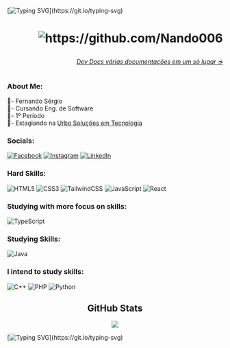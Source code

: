 [![Typing SVG](https://readme-typing-svg.herokuapp.com/?color=c5cfc6&size=35&center=true&vCenter=true&width=1000&lines=Hi+Friend!;Bem+Vindo+Ao+Meu+GitHub!)](https://git.io/typing-svg)

# <p align="right"> <img src="https://komarev.com/ghpvc/?username=Nando006&label=Nando006&label=Github%20do%20Nando%20-%20Visitantes&color=cc0443&style=flat" alt="https://github.com/Nando006" /> </p>

###### <p align="right"> [Dev Docs várias documentações em um só lugar ☕](https://devdocs.io/) </p>

### About Me:
📝- Fernando Sérgio<br>📝- Cursando Eng. de Software<br>📝- 1º Período<br>📝- Estagiando na [Urbo Soluções em Tecnologia](https://urboplatform.com.br/contato/)<br>

### Socials: <!-- Redes Sociais -->
[![Facebook](https://img.shields.io/badge/Facebook-%231877F2.svg?logo=Facebook&logoColor=white)](https://www.facebook.com/Nando006/) [![Instagram](https://img.shields.io/badge/Instagram-%23E4405F.svg?logo=Instagram&logoColor=white)](https://www.instagram.com/006Nando/) [![LinkedIn](https://img.shields.io/badge/LinkedIn-%230077B5.svg?logo=linkedin&logoColor=white)](https://www.linkedin.com/in/Nando006/) 

### Hard Skills: <!-- Linguagens que já domino um pouco -->
![HTML5](https://img.shields.io/badge/html5-%23E34F26.svg?style=for-the-badge&logo=html5&logoColor=white) ![CSS3](https://img.shields.io/badge/css3-%231572B6.svg?style=for-the-badge&logo=css3&logoColor=white) ![TailwindCSS](https://img.shields.io/badge/tailwindcss-%2338B2AC.svg?style=for-the-badge&logo=tailwind-css&logoColor=white) ![JavaScript](https://img.shields.io/badge/javascript-%23323330.svg?style=for-the-badge&logo=javascript&logoColor=%23F7DF1E) ![React](https://img.shields.io/badge/react-%2320232a.svg?style=for-the-badge&logo=react&logoColor=%2361DAFB)

### Studying with more focus on skills: <!-- Estudando com mais foco nas skills -->
 ![TypeScript](https://img.shields.io/badge/typescript-%23007ACC.svg?style=for-the-badge&logo=typescript&logoColor=white)
 
### Studying Skills: <!-- Linguagens que estou estudando -->
![Java](https://img.shields.io/badge/java-%23ED8B00.svg?style=for-the-badge&logo=java&logoColor=white)     

### I intend to study skills: <!-- Linguagens que pretendo estudar -->
![C++](https://img.shields.io/badge/c++-%2300599C.svg?style=for-the-badge&logo=c%2B%2B&logoColor=white) ![PHP](https://img.shields.io/badge/php-%23777BB4.svg?style=for-the-badge&logo=php&logoColor=white) ![Python](https://img.shields.io/badge/python-3670A0?style=for-the-badge&logo=python&logoColor=ffdd54)

<div align="center">

## GitHub Stats <!-- Estátisticas do github -->
![](https://github-readme-stats.vercel.app/api/top-langs/?username=Nando006&theme=radical&hide_border=false&include_all_commits=true&count_private=false&layout=compact)<br/>

</div>

[![Typing SVG](https://readme-typing-svg.herokuapp.com/?color=c5cfc6&size=35&center=true&vCenter=true&width=1000&lines=Dê+Uma+Olhada+Nos+Meus+Repositórios;Obrigado+Por+Me+Visitar!)](https://git.io/typing-svg)
